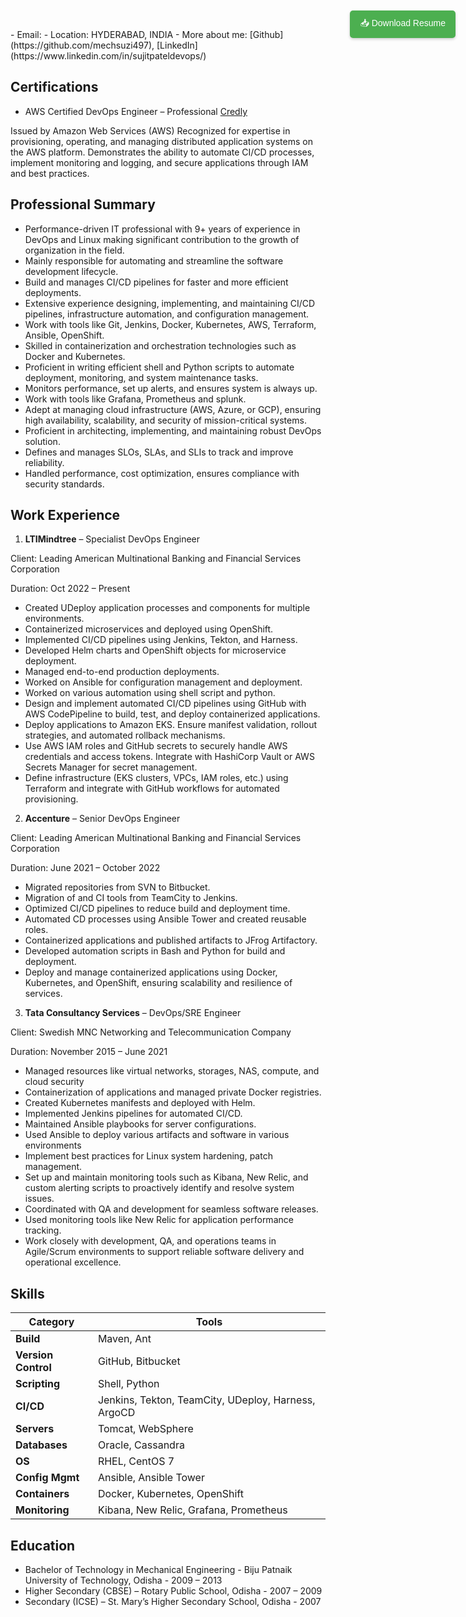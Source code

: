 <!-- Download button at top-right -->
<div style="position: absolute; top: 20px; right: 20px;">
  <a href="https://github.com/mechsuzi497/sujit_resume/tree/main/Resume_SujitPatel_DevOps_9yrs-1.docx" download>
    <button style="
      background-color: #4CAF50;
      color: white;
      padding: 10px 16px;
      border: none;
      border-radius: 5px;
      font-size: 14px;
      cursor: pointer;
      box-shadow: 0 2px 4px rgba(0,0,0,0.2);
    ">
      📥 Download Resume
    </button>
  </a>
</div>
- Email: <MSUJIT.PATEL@GMAIL.COM>
- Location: HYDERABAD, INDIA
- More about me: [Github](https://github.com/mechsuzi497), [LinkedIn](https://www.linkedin.com/in/sujitpateldevops/)

## Certifications
- AWS Certified DevOps Engineer – Professional
[Credly](https://www.credly.com/badges/0668974c-a655-4959-990c-8ad91db5c465/public_url)

Issued by Amazon Web Services (AWS)
Recognized for expertise in provisioning, operating, and managing distributed application systems on the AWS platform. Demonstrates the 
ability to automate CI/CD processes, implement monitoring and logging, and secure applications through IAM and best practices.

## Professional Summary

- Performance-driven IT professional with 9+ years of experience in DevOps and Linux making significant contribution to the growth of organization in the field.
- Mainly responsible for automating and streamline the software development lifecycle.
- Build and manages CI/CD pipelines for faster and more efficient deployments.
-	Extensive experience designing, implementing, and maintaining CI/CD pipelines, infrastructure automation, and configuration management.
-	Work with tools like Git, Jenkins, Docker, Kubernetes, AWS, Terraform, Ansible, OpenShift.
-	Skilled in containerization and orchestration technologies such as Docker and Kubernetes.
-	Proficient in writing efficient shell and Python scripts to automate deployment, monitoring, and system maintenance tasks.
-	Monitors performance, set up alerts, and ensures system is always up.
-	Work with tools like Grafana, Prometheus and splunk.
-	Adept at managing cloud infrastructure (AWS, Azure, or GCP), ensuring high availability, scalability, and security of mission-critical systems.
-	Proficient in architecting, implementing, and maintaining robust DevOps solution.
-	Defines and manages SLOs, SLAs, and SLIs to track and improve reliability.
-	Handled performance, cost optimization, ensures compliance with security standards.

## Work Experience 

1. **LTIMindtree** – Specialist DevOps Engineer

Client: Leading American Multinational Banking and Financial Services Corporation

Duration: Oct 2022 – Present

-	Created UDeploy application processes and components for multiple environments.
-	Containerized microservices and deployed using OpenShift.
-	Implemented CI/CD pipelines using Jenkins, Tekton, and Harness.
-	Developed Helm charts and OpenShift objects for microservice deployment.
-	Managed end-to-end production deployments.
-	Worked on Ansible for configuration management and deployment.
-	Worked on various automation using shell script and python.
-	Design and implement automated CI/CD pipelines using GitHub with AWS CodePipeline to build, test, and deploy containerized applications.
-	Deploy applications to Amazon EKS. Ensure manifest validation, rollout strategies, and automated rollback mechanisms.
-	Use AWS IAM roles and GitHub secrets to securely handle AWS credentials and access tokens. Integrate with HashiCorp Vault or AWS Secrets Manager for secret management.
-	Define infrastructure (EKS clusters, VPCs, IAM roles, etc.) using Terraform and integrate with GitHub workflows for automated provisioning.



2. **Accenture** – Senior DevOps Engineer

Client: Leading American Multinational Banking and Financial Services Corporation

Duration: June 2021 – October 2022

-	Migrated repositories from SVN to Bitbucket. 
-	Migration of and CI tools from TeamCity to Jenkins.
-	Optimized CI/CD pipelines to reduce build and deployment time.
-	Automated CD processes using Ansible Tower and created reusable roles.
-	Containerized applications and published artifacts to JFrog Artifactory.
-	Developed automation scripts in Bash and Python for build and deployment.
-	Deploy and manage containerized applications using Docker, Kubernetes, and OpenShift, ensuring scalability and resilience of services.

3. **Tata Consultancy Services** – DevOps/SRE Engineer

Client: Swedish MNC Networking and Telecommunication Company

Duration: November 2015 – June 2021

-	Managed resources like virtual networks, storages, NAS, compute, and cloud security
-	Containerization of applications and managed private Docker registries.
-	Created Kubernetes manifests and deployed with Helm.
-	Implemented Jenkins pipelines for automated CI/CD.
-	Maintained Ansible playbooks for server configurations.
-	Used Ansible to deploy various artifacts and software in various environments
-	Implement best practices for Linux system hardening, patch management.
-	Set up and maintain monitoring tools such as Kibana, New Relic, and custom alerting scripts to proactively identify and resolve system issues.
-	Coordinated with QA and development for seamless software releases.
-	Used monitoring tools like New Relic for application performance tracking.
-	Work closely with development, QA, and operations teams in Agile/Scrum environments to support reliable software delivery and operational excellence.


## Skills 

| **Category**       | **Tools**                                                                 |
|---------------------|---------------------------------------------------------------------------|
| **Build**          | Maven, Ant                                                               |
| **Version Control** | GitHub, Bitbucket                                                       |
| **Scripting**       | Shell, Python                                                           |
| **CI/CD**           | Jenkins, Tekton, TeamCity, UDeploy, Harness, ArgoCD                     |
| **Servers**         | Tomcat, WebSphere                                                       |
| **Databases**       | Oracle, Cassandra                                                       |
| **OS**              | RHEL, CentOS 7                                                         |
| **Config Mgmt**     | Ansible, Ansible Tower                                                  |
| **Containers**      | Docker, Kubernetes, OpenShift                                           |
| **Monitoring**      | Kibana, New Relic, Grafana, Prometheus                                  |
   
## Education 

- Bachelor of Technology in Mechanical Engineering - Biju Patnaik University of Technology, Odisha - 2009 – 2013
- Higher Secondary (CBSE) – Rotary Public School, Odisha - 2007 – 2009
- Secondary (ICSE) – St. Mary’s Higher Secondary School, Odisha - 2007




